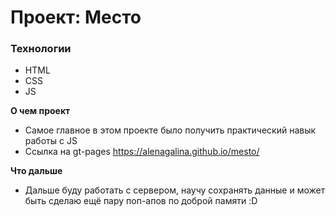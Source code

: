# Проект: Место

### Технологии

* HTML
* CSS
* JS

**О чем проект**

* Самое главное в этом проекте было получить практический навык работы с JS
* Ссылка на gt-pages https://alenagalina.github.io/mesto/

**Что дальше**

* Дальше буду работать с сервером, научу сохранять данные и может быть сделаю ещё пару поп-апов по доброй памяти :D

